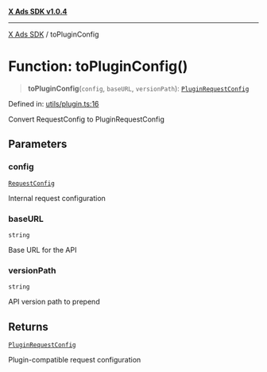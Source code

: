 [**X Ads SDK v1.0.4**](../README.md)

***

[X Ads SDK](../globals.md) / toPluginConfig

# Function: toPluginConfig()

> **toPluginConfig**(`config`, `baseURL`, `versionPath`): [`PluginRequestConfig`](../interfaces/PluginRequestConfig.md)

Defined in: [utils/plugin.ts:16](https://github.com/kage1020/x-ads-sdk/blob/main/src/utils/plugin.ts#L16)

Convert RequestConfig to PluginRequestConfig

## Parameters

### config

[`RequestConfig`](../interfaces/RequestConfig.md)

Internal request configuration

### baseURL

`string`

Base URL for the API

### versionPath

`string`

API version path to prepend

## Returns

[`PluginRequestConfig`](../interfaces/PluginRequestConfig.md)

Plugin-compatible request configuration
